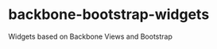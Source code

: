 backbone-bootstrap-widgets
==========================

Widgets based on Backbone Views and Bootstrap
